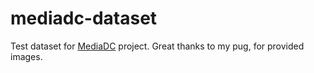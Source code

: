 # mediadc-dataset
Test dataset for [MediaDC](https://github.com/andrey18106/mediadc) project.
Great thanks to my pug, for provided images.
